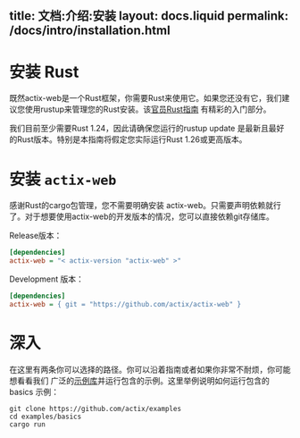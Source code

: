 title:   文档:介绍:安装
layout: docs.liquid
permalink: /docs/intro/installation.html
---

# 安装 Rust

既然actix-web是一个Rust框架，你需要Rust来使用它。如果您还没有它，我们建议您使用rustup来管理您的Rust安装。该[官员Rust指南](https://doc.rust-lang.org/book/second-edition/ch01-01-installation.html) 有精彩的入门部分。

我们目前至少需要Rust 1.24，因此请确保您运行的rustup update 是最新且最好的Rust版本。特别是本指南将假定您实际运行Rust 1.26或更高版本。


# 安装 `actix-web`

感谢Rust的cargo包管理，您不需要明确安装 actix-web。只需要声明依赖就行了。对于想要使用actix-web的开发版本的情况，您可以直接依赖git存储库。

Release版本：

```ini
[dependencies]
actix-web = "< actix-version "actix-web" >"
```

Development 版本：

```ini
[dependencies]
actix-web = { git = "https://github.com/actix/actix-web" }
```

# 深入

在这里有两条你可以选择的路径。你可以沿着指南或者如果你非常不耐烦，你可能想看看我们 广泛的[示例库](https://github.com/actix/examples)并运行包含的示例。这里举例说明如何运行包含的basics 示例：

```
git clone https://github.com/actix/examples
cd examples/basics
cargo run
```
